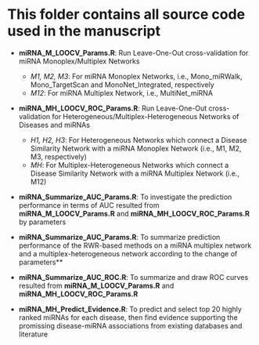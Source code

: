 # This folder contains all source code used in the manuscript

- **miRNA_M_LOOCV_Params.R**: Run Leave-One-Out cross-validation for miRNA Monoplex/Multiplex Networks
  - *M1, M2, M3*: For miRNA Monoplex Networks, i.e., Mono_miRWalk, Mono_TargetScan and MonoNet_Integrated, respectively
  - *M12*: For miRNA Multiplex Network, i.e., MultiNet_miRNA
 
- **miRNA_MH_LOOCV_ROC_Params.R**: Run Leave-One-Out cross-validation for Heterogeneous/Multiplex-Heterogeneous Networks of Diseases and miRNAs
  - *H1, H2, H3*: For Heterogeneous Networks which connect a Disease Similarity Network with a miRNA Monoplex Network (i.e., M1, M2, M3, respectively)
  - *MH*: For Multiplex-Heterogeneous Networks which connect a Disease Similarity Network with a miRNA Multiplex Network (i.e., M12)

- **miRNA_Summarize_AUC_Params.R**: To investigate the prediction performance in terms of AUC resulted from **miRNA_M_LOOCV_Params.R** and **miRNA_MH_LOOCV_ROC_Params.R** by parameters

- **miRNA_Summarize_AUC_Params.R**: To summarize prediction performance of the RWR-based methods on a miRNA multiplex network and a multiplex-heterogeneous network according to the change of parameters**
  
- **miRNA_Summarize_AUC_ROC.R**: To summarize and draw ROC curves resulted from **miRNA_M_LOOCV_Params.R** and **miRNA_MH_LOOCV_ROC_Params.R**

- **miRNA_MH_Predict_Evidence.R**: To predict and select top 20 highly ranked miRNAs for each disease, then find evidence supporting the promissing disease-miRNA associations from existing databases and literature


